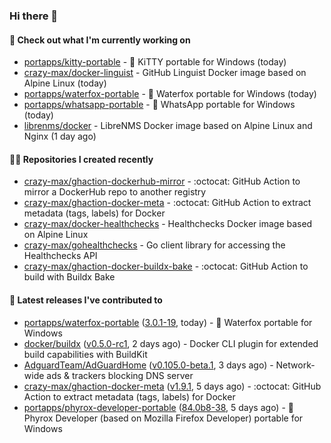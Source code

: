 ### Hi there 👋

#### 👷 Check out what I'm currently working on

- [portapps/kitty-portable](https://github.com/portapps/kitty-portable) - 🚀 KiTTY portable for Windows  (today)
- [crazy-max/docker-linguist](https://github.com/crazy-max/docker-linguist) - GitHub Linguist Docker image based on Alpine Linux (today)
- [portapps/waterfox-portable](https://github.com/portapps/waterfox-portable) - 🚀 Waterfox portable for Windows  (today)
- [portapps/whatsapp-portable](https://github.com/portapps/whatsapp-portable) - 🚀 WhatsApp portable for Windows (today)
- [librenms/docker](https://github.com/librenms/docker) - LibreNMS Docker image based on Alpine Linux and Nginx (1 day ago)

#### 👨‍💻 Repositories I created recently

- [crazy-max/ghaction-dockerhub-mirror](https://github.com/crazy-max/ghaction-dockerhub-mirror) - :octocat: GitHub Action to mirror a DockerHub repo to another registry
- [crazy-max/ghaction-docker-meta](https://github.com/crazy-max/ghaction-docker-meta) - :octocat: GitHub Action to extract metadata (tags, labels) for Docker
- [crazy-max/docker-healthchecks](https://github.com/crazy-max/docker-healthchecks) - Healthchecks Docker image based on Alpine Linux
- [crazy-max/gohealthchecks](https://github.com/crazy-max/gohealthchecks) - Go client library for accessing the Healthchecks API
- [crazy-max/ghaction-docker-buildx-bake](https://github.com/crazy-max/ghaction-docker-buildx-bake) - :octocat: GitHub Action to build with Buildx Bake

#### 🚀 Latest releases I've contributed to

- [portapps/waterfox-portable](https://github.com/portapps/waterfox-portable) ([3.0.1-19](https://github.com/portapps/waterfox-portable/releases/tag/3.0.1-19), today) - 🚀 Waterfox portable for Windows 
- [docker/buildx](https://github.com/docker/buildx) ([v0.5.0-rc1](https://github.com/docker/buildx/releases/tag/v0.5.0-rc1), 2 days ago) - Docker CLI plugin for extended build capabilities with BuildKit
- [AdguardTeam/AdGuardHome](https://github.com/AdguardTeam/AdGuardHome) ([v0.105.0-beta.1](https://github.com/AdguardTeam/AdGuardHome/releases/tag/v0.105.0-beta.1), 3 days ago) - Network-wide ads &amp; trackers blocking DNS server
- [crazy-max/ghaction-docker-meta](https://github.com/crazy-max/ghaction-docker-meta) ([v1.9.1](https://github.com/crazy-max/ghaction-docker-meta/releases/tag/v1.9.1), 5 days ago) - :octocat: GitHub Action to extract metadata (tags, labels) for Docker
- [portapps/phyrox-developer-portable](https://github.com/portapps/phyrox-developer-portable) ([84.0b8-38](https://github.com/portapps/phyrox-developer-portable/releases/tag/84.0b8-38), 5 days ago) - 🚀 Phyrox Developer (based on Mozilla Firefox Developer) portable for Windows
